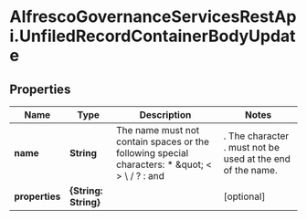 # AlfrescoGovernanceServicesRestApi.UnfiledRecordContainerBodyUpdate

## Properties
Name | Type | Description | Notes
------------ | ------------- | ------------- | -------------
**name** | **String** | The name must not contain spaces or the following special characters: * \&quot; &lt; &gt; \\ / ? : and |. The character . must not be used at the end of the name.  | [optional] 
**properties** | **{String: String}** |  | [optional] 


